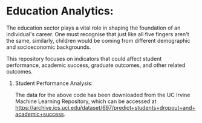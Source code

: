 # Education Analytics:

The education sector plays a vital role in shaping the foundation of an individual's career. One must recognise that just like all five fingers aren't the same, similarly, children would be coming from different demographic and socioeconomic backgrounds. 

This repository focuses on indicators that could affect student performance, academic success, graduate outcomes, and other related outcomes. 

1. Student Performance Analysis:

   The data for the above code has been downloaded from the UC Irvine Machine Learning Repository, which can be accessed at https://archive.ics.uci.edu/dataset/697/predict+students+dropout+and+academic+success.

